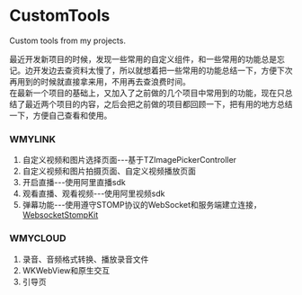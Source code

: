 # CustomTools
Custom tools from my projects.

最近开发新项目的时候，发现一些常用的自定义组件，和一些常用的功能总是忘记。边开发边去查资料太慢了，所以就想着把一些常用的功能总结一下，方便下次再用到的时候就直接拿来用，不用再去查浪费时间。   
在最新一个项目的基础上，又加入了之前做的几个项目中常用到的功能，现在只总结了最近两个项目的内容，之后会把之前做的项目都回顾一下，把有用的地方总结一下，方便自己查看和使用。

### WMYLINK
1. 自定义视频和图片选择页面---基于TZImagePickerController
2. 自定义视频和图片拍摄页面、自定义视频播放页面
3. 开启直播---使用阿里直播sdk
4. 观看直播、观看视频---使用阿里视频sdk
5. 弹幕功能---使用遵守STOMP协议的WebSocket和服务端建立连接，[WebsocketStompKit](https://github.com/gy37/WebsocketStompKit.git)


### WMYCLOUD
1. 录音、音频格式转换、播放录音文件
2. WKWebView和原生交互
3. 引导页
